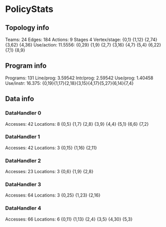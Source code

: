 # PolicyStats
## Topology info
Teams:		24
Edges:		184
Actions:	9
Stages		4
Vertex/stage:	{0,1} {1,12} {2,74} {3,62} {4,36} 
Use/action:	11.5556: {0,29} {1,9} {2,7} {3,16} {4,7} {5,4} {6,22} {7,1} {8,9} 

## Program info
Programs:	131
Line/prog:	3.59542
Intr/prog:	2.59542
Use/prog:	1.40458
Use/instr:	16.375: {0,19}{1,17}{2,18}{3,15}{4,17}{5,27}{6,14}{7,4}

## Data info

### DataHandler 0
Accesses:	42
Locations:	8
{0,5} {1,7} {2,8} {3,9} {4,4} {5,1} {6,6} {7,2} 

### DataHandler 1
Accesses:	42
Locations:	3
{0,15} {1,16} {2,11} 

### DataHandler 2
Accesses:	23
Locations:	3
{0,6} {1,9} {2,8} 

### DataHandler 3
Accesses:	64
Locations:	3
{0,25} {1,23} {2,16} 

### DataHandler 4
Accesses:	66
Locations:	6
{0,11} {1,13} {2,4} {3,5} {4,30} {5,3} 